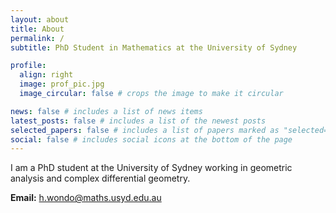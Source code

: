 ```yaml
---
layout: about
title: About
permalink: /
subtitle: PhD Student in Mathematics at the University of Sydney

profile:
  align: right
  image: prof_pic.jpg
  image_circular: false # crops the image to make it circular

news: false # includes a list of news items
latest_posts: false # includes a list of the newest posts
selected_papers: false # includes a list of papers marked as "selected={true}"
social: false # includes social icons at the bottom of the page
---
```


I am a PhD student at the University of Sydney working in geometric analysis and complex differential geometry. 

**Email:** h.wondo@maths.usyd.edu.au
